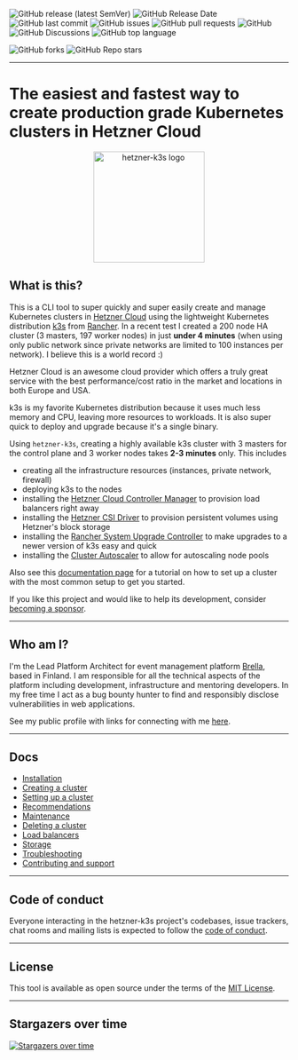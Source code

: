 ![GitHub release (latest SemVer)](https://img.shields.io/github/v/release/vitobotta/hetzner-k3s)
![GitHub Release Date](https://img.shields.io/github/release-date/vitobotta/hetzner-k3s)
![GitHub last commit](https://img.shields.io/github/last-commit/vitobotta/hetzner-k3s)
![GitHub issues](https://img.shields.io/github/issues-raw/vitobotta/hetzner-k3s)
![GitHub pull requests](https://img.shields.io/github/issues-pr-raw/vitobotta/hetzner-k3s)
![GitHub](https://img.shields.io/github/license/vitobotta/hetzner-k3s)
![GitHub Discussions](https://img.shields.io/github/discussions/vitobotta/hetzner-k3s)
![GitHub top language](https://img.shields.io/github/languages/top/vitobotta/hetzner-k3s)

![GitHub forks](https://img.shields.io/github/forks/vitobotta/hetzner-k3s?style=social)
![GitHub Repo stars](https://img.shields.io/github/stars/vitobotta/hetzner-k3s?style=social)

---

# The easiest and fastest way to create production grade Kubernetes clusters in Hetzner Cloud

<div style="width: 100%; text-align: center;">
  <img src="logo.png" alt="hetzner-k3s logo" width="200" height="200" style="margin-left: auto;">
</div>

## What is this?

This is a CLI tool to super quickly and super easily create and manage Kubernetes clusters in [Hetzner Cloud](https://www.hetzner.com/cloud) using the lightweight Kubernetes distribution [k3s](https://k3s.io/) from [Rancher](https://rancher.com/). In a recent test I created a 200 node HA cluster (3 masters, 197 worker nodes) in just **under 4 minutes** (when using only public network since private networks are limited to 100 instances per network). I believe this is a world record :)

Hetzner Cloud is an awesome cloud provider which offers a truly great service with the best performance/cost ratio in the market and locations in both Europe and USA.

k3s is my favorite Kubernetes distribution because it uses much less memory and CPU, leaving more resources to workloads. It is also super quick to deploy and upgrade because it's a single binary.

Using `hetzner-k3s`, creating a highly available k3s cluster with 3 masters for the control plane and 3 worker nodes takes **2-3 minutes** only. This includes

- creating all the infrastructure resources (instances, private network, firewall)
- deploying k3s to the nodes
- installing the [Hetzner Cloud Controller Manager](https://github.com/hetznercloud/hcloud-cloud-controller-manager) to provision load balancers right away
- installing the [Hetzner CSI Driver](https://github.com/hetznercloud/csi-driver) to provision persistent volumes using Hetzner's block storage
- installing the [Rancher System Upgrade Controller](https://github.com/rancher/system-upgrade-controller) to make upgrades to a newer version of k3s easy and quick
- installing the [Cluster Autoscaler](https://github.com/kubernetes/autoscaler) to allow for autoscaling node pools

Also see this [documentation page](https://github.com/vitobotta/hetzner-k3s/blob/main/docs/Setting%20up%20a%20cluster.md) for a tutorial on how to set up a cluster with the most common setup to get you started.

If you like this project and would like to help its development, consider [becoming a sponsor](https://github.com/sponsors/vitobotta).

___
## Who am I?

I'm the Lead Platform Architect for event management platform [Brella](https://www.brella.io/), based in Finland. I am responsible for all the technical aspects of the platform including development, infrastructure and mentoring developers. In my free time I act as a bug bounty hunter to find and responsibly disclose vulnerabilities in web applications.

See my public profile with links for connecting with me [here](https://vitobotta.com/).

---

## Docs

- [Installation](docs/Installation.md)
- [Creating a cluster](docs/Creating_a_cluster.md)
- [Setting up a cluster](docs/Setting%20up%20a%20cluster.md)
- [Recommendations](docs/Recommendations.md)
- [Maintenance](docs/Maintenance.md)
- [Deleting a cluster](docs/Deleting_a_cluster.md)
- [Load balancers](docs/Load_balancers.md)
- [Storage](docs/Storage.md)
- [Troubleshooting](docs/Troubleshooting.md)
- [Contributing and support](docs/Contributing_and_support.md)

___
## Code of conduct

Everyone interacting in the hetzner-k3s project's codebases, issue trackers, chat rooms and mailing lists is expected to follow the [code of conduct](https://github.com/vitobotta/hetzner-k3s/blob/main/CODE_OF_CONDUCT.md).

___
## License

This tool is available as open source under the terms of the [MIT License](https://github.com/vitobotta/hetzner-k3s/blob/main/LICENSE.txt).

___

## Stargazers over time

[![Stargazers over time](https://starchart.cc/vitobotta/hetzner-k3s.svg)](https://starchart.cc/vitobotta/hetzner-k3s)
